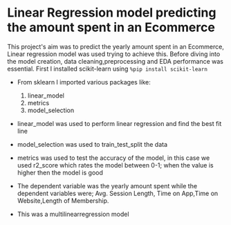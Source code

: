 # Linear Regression model predicting the amount spent in an Ecommerce
This project's aim was to predict the yearly amount spent in an Ecommerce, Linear regression model was used trying to achieve this.
Before diving into the model creation, data cleaning,preprocessing and EDA performance was essential.
First I installed scikit-learn using
`%pip install scikit-learn`
- From sklearn I imported various packages like: 
  1. linear_model
  2. metrics
  3. model_selection

- linear_model was used to perform linear regression and find the best fit line
- model_selection was used to train_test_split the data
- metrics was used to test the accuracy of the model, in this case we used r2_score which rates the model between 0-1; when the value is higher then the model is good

- The dependent variable was the yearly amount spent while the dependent variables were; Avg. Session Length, Time on App,Time on Website,Length of Membership.
- This was a multilinearregression model
